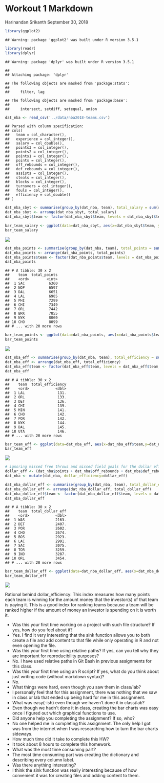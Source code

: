 Workout 1 Markdown
================
Harinandan Srikanth
September 30, 2018

``` r
library(ggplot2)
```

    ## Warning: package 'ggplot2' was built under R version 3.5.1

``` r
library(readr)
library(dplyr)
```

    ## Warning: package 'dplyr' was built under R version 3.5.1

    ## 
    ## Attaching package: 'dplyr'

    ## The following objects are masked from 'package:stats':
    ## 
    ##     filter, lag

    ## The following objects are masked from 'package:base':
    ## 
    ##     intersect, setdiff, setequal, union

``` r
dat_nba <- read_csv('../data/nba2018-teams.csv')
```

    ## Parsed with column specification:
    ## cols(
    ##   team = col_character(),
    ##   experience = col_integer(),
    ##   salary = col_double(),
    ##   points3 = col_integer(),
    ##   points2 = col_integer(),
    ##   points1 = col_integer(),
    ##   points = col_integer(),
    ##   off_rebounds = col_integer(),
    ##   def_rebounds = col_integer(),
    ##   assists = col_integer(),
    ##   steals = col_integer(),
    ##   blocks = col_integer(),
    ##   turnovers = col_integer(),
    ##   fouls = col_integer(),
    ##   efficiency = col_double()
    ## )

``` r
dat_nba_sbyt <- summarise(group_by(dat_nba, team), total_salary = sum(salary))
dat_nba_sbyt <- arrange(dat_nba_sbyt, total_salary)
dat_nba_sbyt$team <- factor(dat_nba_sbyt$team, levels = dat_nba_sbyt$team, ordered = TRUE)
```

``` r
bar_team_salary <- ggplot(data=dat_nba_sbyt, aes(x=dat_nba_sbyt$team, y=dat_nba_sbyt$total_salary)) + geom_col() + xlab("Team") + ylab("Salary (in millions)") + geom_hline(aes(yintercept=mean(dat_nba_sbyt$total_salary)), color='red', size = 3, alpha=0.6) + coord_flip()
bar_team_salary
```

![](workout01-harinandan-srikanth_files/scatterplot1-1.png)

``` r
dat_nba_points <- summarise(group_by(dat_nba, team), total_points = sum(points))
dat_nba_points <- arrange(dat_nba_points, total_points)
dat_nba_points$team <- factor(dat_nba_points$team, levels = dat_nba_points$team, ordered = TRUE)
dat_nba_points
```

    ## # A tibble: 30 x 2
    ##    team  total_points
    ##    <ord>        <int>
    ##  1 SAC           6360
    ##  2 NOP           6597
    ##  3 DAL           6651
    ##  4 LAL           6905
    ##  5 PHI           7299
    ##  6 CHI           7349
    ##  7 ORL           7442
    ##  8 BRK           7855
    ##  9 NYK           8060
    ## 10 CHO           8099
    ## # ... with 20 more rows

``` r
bar_team_points <- ggplot(data=dat_nba_points, aes(x=dat_nba_points$team,y=dat_nba_points$total_points)) + geom_col() + xlab("Team") + ylab("Points") + geom_hline(aes(yintercept=mean(dat_nba_points$total_points)), color='green', size=3, alpha=0.6) + coord_flip()
bar_team_points
```

![](workout01-harinandan-srikanth_files/scatterplot2-1.png)

``` r
dat_nba_eff <- summarise(group_by(dat_nba, team), total_efficiency = sum(efficiency))
dat_nba_eff <- arrange(dat_nba_eff, total_efficiency)
dat_nba_eff$team <- factor(dat_nba_eff$team, levels = dat_nba_eff$team, ordered = TRUE)
dat_nba_eff
```

    ## # A tibble: 30 x 2
    ##    team  total_efficiency
    ##    <ord>            <dbl>
    ##  1 LAL               131.
    ##  2 ORL               133.
    ##  3 DET               136.
    ##  4 CHI               139.
    ##  5 MIN               141.
    ##  6 CHO               142.
    ##  7 POR               142.
    ##  8 NYK               144.
    ##  9 DAL               145.
    ## 10 UTA               146.
    ## # ... with 20 more rows

``` r
bar_team_eff <- ggplot(data=dat_nba_eff, aes(x=dat_nba_eff$team,y=dat_nba_eff$total_efficiency)) + geom_col() + xlab("Team") + ylab("Efficiency") + geom_hline(aes(yintercept=mean(dat_nba_eff$total_efficiency)), color='yellow', size=3, alpha=0.6) + coord_flip()
bar_team_eff
```

![](workout01-harinandan-srikanth_files/scatterplot3-1.png)

``` r
# ignoring missed free throws and missed field goals for the dollar efficiency calculation
dollar_eff <- (dat_nba$points + dat_nba$off_rebounds + dat_nba$def_rebounds + dat_nba$assists + dat_nba$steals + dat_nba$blocks - dat_nba$turnovers) / dat_nba$salary 
dat_nba <- mutate(dat_nba, dollar_efficiency=dollar_eff) 

dat_nba_dollar_eff <- summarise(group_by(dat_nba, team), total_dollar_eff = sum(dollar_efficiency))
dat_nba_dollar_eff <- arrange(dat_nba_dollar_eff, total_dollar_eff)
dat_nba_dollar_eff$team <- factor(dat_nba_dollar_eff$team, levels = dat_nba_dollar_eff$team, ordered = TRUE)
dat_nba_dollar_eff
```

    ## # A tibble: 30 x 2
    ##    team  total_dollar_eff
    ##    <ord>            <dbl>
    ##  1 WAS              2163.
    ##  2 DET              2407.
    ##  3 POR              2602.
    ##  4 CHO              2674.
    ##  5 BOS              2923.
    ##  6 LAC              2991.
    ##  7 SAC              3075.
    ##  8 TOR              3259.
    ##  9 IND              3287.
    ## 10 ORL              3454.
    ## # ... with 20 more rows

``` r
bar_team_dollar_eff <- ggplot(data=dat_nba_dollar_eff, aes(x=dat_nba_dollar_eff$team,y=dat_nba_dollar_eff$total_dollar_eff)) + geom_col() + xlab("Team") + ylab("Efficiency") + geom_hline(aes(yintercept=mean(dat_nba_dollar_eff$total_dollar_eff)), color='blue', size=3, alpha=0.6) + coord_flip()
bar_team_dollar_eff
```

![](workout01-harinandan-srikanth_files/scatterplot4-1.png)

Rational behind dollar\_efficiency: This index measures how many points each team is winning for the amount money that the investor(s) of that team is paying it. This is a good index for ranking teams because a team will be ranked higher if the amount of money an investor is spending on it is worth it.

-   Was this your first time working on a project with such file structure? If yes, how do you feel about it?
-   Yes. I find it very interesting that the sink function allows you to both create a file and add content to that file while only operating in R and not even opening the file.
-   Was this your first time using relative paths? If yes, can you tell why they are important for reproducibility purposes?
-   No. I have used relative paths in Git Bash in previous assignments for this class.
-   Was this your first time using an R script? If yes, what do you think about just writing code (without markdown syntax)?
-   No.
-   What things were hard, even though you saw them in class/lab?
-   I personally feel that for this assignment, there was nothing that we saw in class or lab that ended up being hard for me in this assignment.
-   What was easy(-ish) even though we haven't done it in class/lab?
-   Even though we hadn't done it in class, creating the bar charts was easy once I figured out which graphical functions to use.
-   Did anyone help you completing the assignment? If so, who?
-   No one helped me in completing this assignment. The only help I got was from the internet when I was researching how to turn the bar charts sideways.
-   How much time did it take to complete this HW?
-   It took about 8 hours to complete this homework.
-   What was the most time consuming part?
-   The most time consuming part was creating the dictionary and describing every column label.
-   Was there anything interesting?
-   I think the sink function was really interesting because of how convenient it was for creating files and adding content to them.
